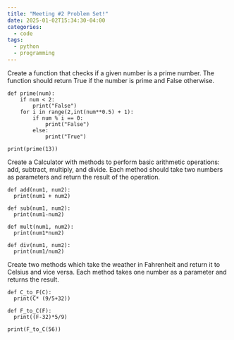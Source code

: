 ```yaml
---
title: "Meeting #2 Problem Set!"
date: 2025-01-02T15:34:30-04:00
categories:
  - code
tags:
  - python
  - programming
---
```


Create a function that checks if a given number is a prime number. The function should return True if the number is prime and False otherwise.

```
def prime(num):
    if num < 2:
        print("False")
    for i in range(2,int(num**0.5) + 1):
        if num % i == 0:
            print("False")
        else:
            print("True")

print(prime(13))
```

Create a Calculator with methods to perform basic arithmetic operations: add, subtract, multiply, and divide. Each method should take two numbers as parameters and return the result of the operation.

```
def add(num1, num2):
  print(num1 + num2)

def sub(num1, num2):
  print(num1-num2)

def mult(num1, num2):
  print(num1*num2)

def div(num1, num2):
  print(num1/num2)
```

Create two methods which take the weather in Fahrenheit and return it to Celsius and vice versa. Each method takes one number as a parameter  and returns the result. 
```
def C_to_F(C):
  print(C* (9/5+32))

def F_to_C(F):
  print((F-32)*5/9)

print(F_to_C(56))
```
